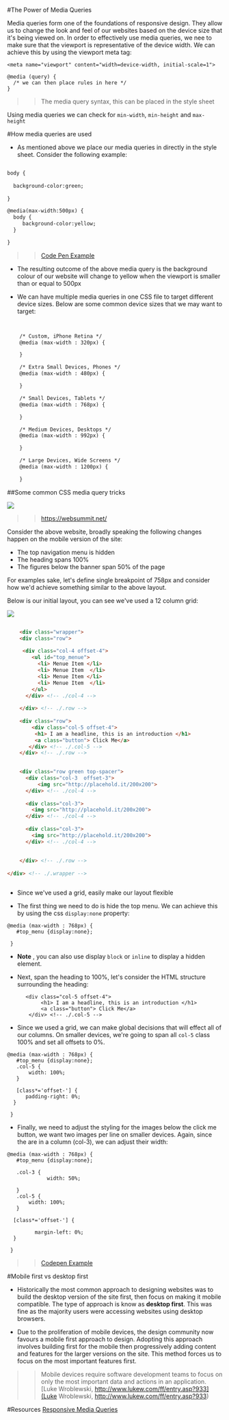 #The Power of Media Queries 


Media queries form one of the foundations of responsive design. They allow us to change the look and feel of our websites based on the device size that it's being viewed on. In order to effectively use media queries, we nee to make sure that the viewport is representative of the device width. We can achieve this by using the viewport meta tag:

`<meta name="viewport" content="width=device-width, initial-scale=1">`


```
@media (query) {
  /* we can then place rules in here */
}
```

>> The media query syntax, this can be placed in the style sheet


Using media queries we can check for `min-width`, `min-height` and `max-height`




#How media queries are used 

- As mentioned above we place our media queries in directly in the style sheet.   Consider the following example:

```html

body {
  
  background-color:green;
  
}

@media(max-width:500px) {
  body {
     background-color:yellow;
  }

}
```
>> [Code Pen Example](https://codepen.io/joeappleton18/pen/yaGqkK)


- The resulting outcome of the above media query is the background colour of our website will change to yellow when the viewport is smaller than or equal to 500px

- We can have multiple media queries in one CSS file to target different device sizes. Below are some common device sizes that we may want to target:

```html

    
    /* Custom, iPhone Retina */ 
    @media (max-width : 320px) {

    }

    /* Extra Small Devices, Phones */ 
    @media (max-width : 480px) {

    }

    /* Small Devices, Tablets */
    @media (max-width : 768px) {

    }

    /* Medium Devices, Desktops */
    @media (max-width : 992px) {

    }

    /* Large Devices, Wide Screens */
    @media (max-width : 1200px) {

    }
```

##Some common CSS media query tricks

![](assets/mobile_desktop.jpg)

>> https://websummit.net/

Consider the above website, broadly speaking the following changes happen on the mobile version of the site:

 - The top navigation menu is hidden 
 - The heading spans 100% 
 - The figures below the banner span 50% of the page


For examples sake, let's define single breakpoint of 758px and consider how we'd achieve something similar to the above layout. 

Below is our initial layout, you can see we've used a 12 column grid:

![](assets/mobile_vs_desktop.jpg)



```html

	<div class="wrapper">
    <div class="row">
      
     <div class="col-4 offset-4"> 
        <ul id="top_menue">
          <li> Menue Item </li>
          <li> Menue Item  </li>
          <li> Menue Item </li>
          <li> Menue Item  </li>   
        </ul>  
      </div> <!-- ./col-4 --> 
      
    </div> <!-- ./.row -->
  
    <div class="row"> 
        <div class="col-5 offset-4"> 
         <h1> I am a headline, this is an introduction </h1>
         <a class="button"> Click Me</a>
       </div> <!-- ./.col-5 --> 
    </div> <!-- ./.row -->     

       
    <div class="row green top-spacer">
      <div class="col-3  offset-3"> 
          <img src="http://placehold.it/200x200">
      </div> <!-- ./col-4 -->  
        
      <div class="col-3"> 
        <img src="http://placehold.it/200x200">
      </div> <!-- ./col-4 -->   
        
      <div class="col-3"> 
        <img src="http://placehold.it/200x200">
      </div> <!-- ./col-4 --> 
   
    
    </div> <!-- ./.row -->  
      
</div> <!-- ./.wrapper -->



```






- Since we've used a grid, easily make our layout flexible

- The first thing we need to do is hide the top menu. We can achieve this by using the css `display:none` property:

```
@media (max-width : 768px) {
   #top_menu {display:none};  
 
 }
```

- **Note** , you can also use display `block` or `inline` to display a hidden element. 

-  Next, span the heading to 100%, let's consider the HTML structure surrounding the heading:

```  
      <div class="col-5 offset-4"> 
	       <h1> I am a headline, this is an introduction </h1>
	       <a class="button"> Click Me</a>
       </div> <!-- ./.col-5 --> 
```
- Since we used a grid, we can make global decisions that will effect all of our columns. On smaller devices, we're going to span all `col-5` class 100% and set all offsets to 0%.


```
@media (max-width : 768px) {
   #top_menu {display:none};
   .col-5 {   
   	   width: 100%;
   }
   
   [class*='offset-'] {
      padding-right: 0%;
  }  
 
 }
```

- Finally, we need to adjust the styling for the images below the click me button, we want two images per line on smaller devices. Again, since the are in a column (col-3), we can adjust their width:

``` 
@media (max-width : 768px) {
   #top_menu {display:none};
   
   .col-3 {
             width: 50%;
            
   }
   .col-5 {   
   	   width: 100%;
   }
   
  [class*='offset-'] {
        
         margin-left: 0%; 
  }  
  
 }
```
>> [Codepen Example](https://codepen.io/joeappleton18/pen/ozJRpp)


	
		
#Mobile first vs desktop first 

- Historically the most common approach to designing websites was to build the desktop version of the site first, then focus on making it mobile compatible. The type of approach is know as **desktop first**. This was fine as the majority users were accessing websites using desktop browsers. 

- Due to the proliferation of mobile devices, the design community now favours a mobile first approach to design. Adopting this approach involves building first for the mobile then progressively adding content and features for the larger versions on the site. This method forces us to focus on the most important features first. 

>> Mobile devices require software development teams to focus on only the most important data and actions in an application. 
[Luke Wroblewski, http://www.lukew.com/ff/entry.asp?933](Luke Wroblewski, http://www.lukew.com/ff/entry.asp?933)










#Resources 
[](https://developers.google.com/web/fundamentals/design-and-ui/responsive/)
[Responsive Media Queries](https://youtu.be/fA1NW-T1QXc)
